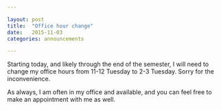 ```yaml
---

layout: post
title:  "Office hour change"
date:   2015-11-03
categories: announcements 

---
```


Starting today, and likely through the end of the semester, I will need to change my office hours from 11-12 Tuesday to 2-3 Tuesday. Sorry for the inconvenience.

As always, I am often in my office and available, and you can feel free to make an appointment with me as well.
